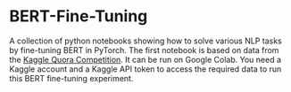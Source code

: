 # BERT-Fine-Tuning
A collection of python notebooks showing how to solve various NLP tasks by fine-tuning BERT in PyTorch.
The first notebook is based on data from the [Kaggle Quora Competition](https://www.kaggle.com/c/quora-insincere-questions-classification). It can be run on Google Colab. You need a Kaggle account and a Kaggle API token to access the required data to run this BERT fine-tuning experiment.
